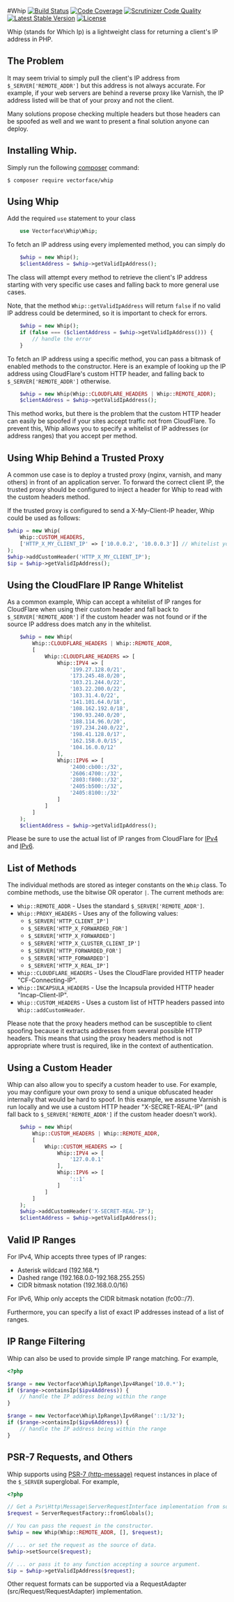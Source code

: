 #Whip
[![Build Status](https://travis-ci.org/Vectorface/whip.svg?branch=master)](https://travis-ci.org/Vectorface/whip)
[![Code Coverage](https://scrutinizer-ci.com/g/Vectorface/whip/badges/coverage.png?b=master)](https://scrutinizer-ci.com/g/Vectorface/whip/?branch=master)
[![Scrutinizer Code Quality](https://scrutinizer-ci.com/g/Vectorface/whip/badges/quality-score.png?b=master)](https://scrutinizer-ci.com/g/Vectorface/whip/?branch=master)
[![Latest Stable Version](https://poser.pugx.org/vectorface/whip/v/stable.svg)](https://packagist.org/packages/vectorface/whip)
[![License](https://poser.pugx.org/vectorface/whip/license.svg)](https://packagist.org/packages/vectorface/whip)

Whip (stands for Which Ip) is a lightweight class for returning a client's IP address in PHP.

## The Problem

It may seem trivial to simply pull the client's IP address from
`$_SERVER['REMOTE_ADDR']` but this address is not always accurate. For example,
if your web servers are behind a reverse proxy like Varnish, the IP address
listed will be that of your proxy and not the client.

Many solutions propose checking multiple headers but those headers can be
spoofed as well and we want to present a final solution anyone can deploy.

## Installing Whip.

Simply run the following [composer](https://getcomposer.org/) command:

```shell
$ composer require vectorface/whip
```

## Using Whip

Add the required `use` statement to your class

```php
    use Vectorface\Whip\Whip;
```

To fetch an IP address using every implemented method, you can simply do

```php
    $whip = new Whip();
    $clientAddress = $whip->getValidIpAddress();
```

The class will attempt every method to retrieve the client's IP address
starting with very specific use cases and falling back to more general use
cases.

Note, that the method `Whip::getValidIpAddress` will return `false` if no
valid IP address could be determined, so it is important to check for errors.

```php
    $whip = new Whip();
    if (false === ($clientAddress = $whip->getValidIpAddress())) {
        // handle the error
    }
```

To fetch an IP address using a specific method, you can pass a bitmask of
enabled methods to the constructor. Here is an example of looking up the IP
address using CloudFlare's custom HTTP header, and falling back to
`$_SERVER['REMOTE_ADDR']` otherwise.

```php
    $whip = new Whip(Whip::CLOUDFLARE_HEADERS | Whip::REMOTE_ADDR);
    $clientAddress = $whip->getValidIpAddress();
```

This method works, but there is the problem that the custom HTTP header can
easily be spoofed if your sites accept traffic not from CloudFlare. To prevent
this, Whip allows you to specify a whitelist of IP addresses (or address ranges)
that you accept per method.

## Using Whip Behind a Trusted Proxy

A common use case is to deploy a trusted proxy (nginx, varnish, and many others)
in front of an application server. To forward the correct client IP, the trusted
proxy should be configured to inject a header for Whip to read with the custom
headers method.

If the trusted proxy is configured to send a X-My-Client-IP header, Whip
could be used as follows:

```php
$whip = new Whip(
    Whip::CUSTOM_HEADERS,
    ['HTTP_X_MY_CLIENT_IP' => ['10.0.0.2', '10.0.0.3']] // Whitelist your proxies.
);
$whip->addCustomHeader('HTTP_X_MY_CLIENT_IP');
$ip = $whip->getValidIpAddress();
```

## Using the CloudFlare IP Range Whitelist

As a common example, Whip can accept a whitelist of IP ranges for CloudFlare
when using their custom header and fall back to `$_SERVER['REMOTE_ADDR']` if the
custom header was not found or if the source IP address does match any in the
whitelist.

```php
    $whip = new Whip(
        Whip::CLOUDFLARE_HEADERS | Whip::REMOTE_ADDR,
        [
            Whip::CLOUDFLARE_HEADERS => [
                Whip::IPV4 => [
                    '199.27.128.0/21',
                    '173.245.48.0/20',
                    '103.21.244.0/22',
                    '103.22.200.0/22',
                    '103.31.4.0/22',
                    '141.101.64.0/18',
                    '108.162.192.0/18',
                    '190.93.240.0/20',
                    '188.114.96.0/20',
                    '197.234.240.0/22',
                    '198.41.128.0/17',
                    '162.158.0.0/15',
                    '104.16.0.0/12'
                ],
                Whip::IPV6 => [
                    '2400:cb00::/32',
                    '2606:4700::/32',
                    '2803:f800::/32',
                    '2405:b500::/32',
                    '2405:8100::/32'
                ]
            ]
        ]
    );
    $clientAddress = $whip->getValidIpAddress();
```

Please be sure to use the actual list of IP ranges from CloudFlare for
[IPv4](https://www.cloudflare.com/ips-v4) and
[IPv6](https://www.cloudflare.com/ips-v6).

## List of Methods

The individual methods are stored as integer constants on the `Whip` class.
To combine methods, use the bitwise OR operator `|`. The current methods are:

- `Whip::REMOTE_ADDR` - Uses the standard `$_SERVER['REMOTE_ADDR']`.
- `Whip::PROXY_HEADERS` - Uses any of the following values:
    - `$_SERVER['HTTP_CLIENT_IP']`
    - `$_SERVER['HTTP_X_FORWARDED_FOR']`
    - `$_SERVER['HTTP_X_FORWARDED']`
    - `$_SERVER['HTTP_X_CLUSTER_CLIENT_IP']`
    - `$_SERVER['HTTP_FORWARDED_FOR']`
    - `$_SERVER['HTTP_FORWARDED']`
    - `$_SERVER['HTTP_X_REAL_IP']`
- `Whip::CLOUDFLARE_HEADERS` - Uses the CloudFlare provided HTTP header
  "CF-Connecting-IP".
- `Whip::INCAPSULA_HEADERS` - Use the Incapsula provided HTTP header
  "Incap-Client-IP".
- `Whip::CUSTOM_HEADERS` - Uses a custom list of HTTP headers passed into
  `Whip::addCustomHeader`.

Please note that the proxy headers method can be susceptible to client spoofing
because it extracts addresses from several possible HTTP headers. This means
that using the proxy headers method is not appropriate where trust is required,
like in the context of authentication.

## Using a Custom Header

Whip can also allow you to specify a custom header to use. For example, you may
configure your own proxy to send a unique obfuscated header internally that
would be hard to spoof. In this example, we assume Varnish is run locally and
we use a custom HTTP header "X-SECRET-REAL-IP" (and fall back to
`$_SERVER['REMOTE_ADDR']` if the custom header doesn't work).

```php
    $whip = new Whip(
        Whip::CUSTOM_HEADERS | Whip::REMOTE_ADDR,
        [
            Whip::CUSTOM_HEADERS => [
                Whip::IPV4 => [
                    '127.0.0.1'
                ],
                Whip::IPV6 => [
                    '::1'
                ]
            ]
        ]
    );
    $whip->addCustomHeader('X-SECRET-REAL-IP');
    $clientAddress = $whip->getValidIpAddress();
```

## Valid IP Ranges

For IPv4, Whip accepts three types of IP ranges:

- Asterisk wildcard (192.168.\*)
- Dashed range (192.168.0.0-192.168.255.255)
- CIDR bitmask notation (192.168.0.0/16)

For IPv6, Whip only accepts the CIDR bitmask notation (fc00::/7).

Furthermore, you can specify a list of exact IP addresses instead of a list of
ranges.

## IP Range Filtering

Whip can also be used to provide simple IP range matching. For example,

```php
<?php

$range = new Vectorface\Whip\IpRange\Ipv4Range('10.0.*');
if ($range->containsIp($ipv4Address)) {
    // handle the IP address being within the range
}

$range = new Vectorface\Whip\IpRange\Ipv6Range('::1/32');
if ($range->containsIp($ipv6Address)) {
    // handle the IP address being within the range
}
```

## PSR-7 Requests, and Others

Whip supports using [PSR-7 (http-message)](https://github.com/php-fig/fig-standards/blob/master/accepted/PSR-7-http-message.md) request instances in place of the `$_SERVER` superglobal. For example,

```php
<?php

// Get a Psr\Http\Message\ServerRequestInterface implementation from somewhere.
$request = ServerRequestFactory::fromGlobals();

// You can pass the request in the constructor.
$whip = new Whip(Whip::REMOTE_ADDR, [], $request);

// ... or set the request as the source of data.
$whip->setSource($request);

// ... or pass it to any function accepting a source argument.
$ip = $whip->getValidIpAddress($request);
```

Other request formats can be supported via a RequestAdapter (src/Request/RequestAdapter) implementation.
